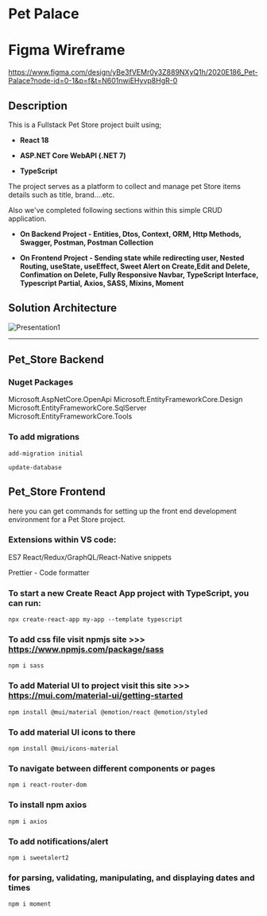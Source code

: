 # Pet Palace



# Figma Wireframe


https://www.figma.com/design/yBe3fVEMr0y3Z889NXyQ1h/2020E186_Pet-Palace?node-id=0-1&p=f&t=N601nwiEHyvp8HgR-0

## Description
This is a Fullstack Pet Store project built using;

- **React 18**

- **ASP.NET Core WebAPI (.NET 7)**

- **TypeScript** 

The project serves as a platform to collect and manage pet Store items details such as title, brand....etc. 
 
Also we've completed following sections within this simple CRUD application.

- **On Backend Project - Entities,  Dtos, Context, ORM, Http Methods, Swagger, Postman, Postman Collection**

- **On Frontend Project - Sending state while redirecting user, Nested Routing, useState, useEffect, Sweet Alert on Create,Edit and Delete, Confimation on Delete, Fully Responsive Navbar, TypeScript Interface, Typescript Partial, Axios, SASS, Mixins, Moment**

## Solution Architecture

![Presentation1](https://github.com/user-attachments/assets/46c7a3de-7382-42c3-8d58-57a83e678fb7)



------------------------------------------------------
## Pet_Store Backend

### Nuget Packages
Microsoft.AspNetCore.OpenApi
Microsoft.EntityFrameworkCore.Design
Microsoft.EntityFrameworkCore.SqlServer
Microsoft.EntityFrameworkCore.Tools

### To add migrations
`add-migration initial`

`update-database`

## Pet_Store Frontend
here you can get commands for setting up the front end development environment for a Pet Store project.

### Extensions within VS code:

ES7 React/Redux/GraphQL/React-Native snippets

Prettier - Code formatter
 
### To start a new Create React App project with TypeScript, you can run:
 `npx create-react-app my-app --template typescript`

### To add css file visit npmjs site >>> https://www.npmjs.com/package/sass
 `npm i sass`

### To add Material UI to project visit this site >>> https://mui.com/material-ui/getting-started
  `npm install @mui/material @emotion/react @emotion/styled`
 
### To add material UI icons to there
  `npm install @mui/icons-material`

### To navigate between different components or pages 
  `npm i react-router-dom`

### To install npm axios
  `npm i axios`
  
### To add notifications/alert
  `npm i sweetalert2`

### for parsing, validating, manipulating, and displaying dates and times
  `npm i moment`

